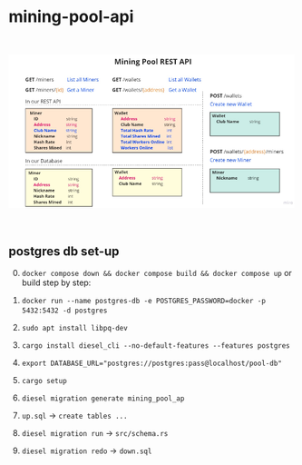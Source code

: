 # mining-pool-api

<br/>
<p align="center">
<img src="img/pool.png" >
</a>
</p>
<br/>

## postgres db set-up

0. `docker compose down && docker compose build && docker compose up` or build step by step:

1. `docker run --name postgres-db -e POSTGRES_PASSWORD=docker -p 5432:5432 -d postgres`

2. `sudo apt install libpq-dev`

3. `cargo install diesel_cli --no-default-features --features postgres`

4. `export DATABASE_URL="postgres://postgres:pass@localhost/pool-db"`

5. `cargo setup`

6. `diesel migration generate mining_pool_ap`

7. `up.sql` -> `create tables ...`

8. `diesel migration run` -> `src/schema.rs`

9. `diesel migration redo` -> `down.sql`
